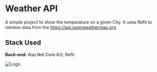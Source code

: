 
# Weather API

A simple project to show the temperature on a given City. It uses Refit to retrieve data from the https://api.openweathermap.org




## Stack Used

**Back-end:** Asp.Net Core 6.0, Refit


![Logo](https://rafaelcruz.azurewebsites.net/wp-content/uploads/2018/04/asp-net-core-logo.png)

